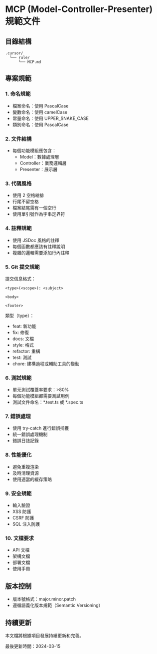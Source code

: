 # MCP (Model-Controller-Presenter) 規範文件

## 目錄結構
```
.cursor/
  └── rule/
      └── MCP.md
```

## 專案規範

### 1. 命名規範
- 檔案命名：使用 PascalCase
- 變數命名：使用 camelCase
- 常量命名：使用 UPPER_SNAKE_CASE
- 類別命名：使用 PascalCase

### 2. 文件結構
- 每個功能模組應包含：
  - Model：數據處理層
  - Controller：業務邏輯層
  - Presenter：展示層

### 3. 代碼風格
- 使用 2 空格縮排
- 行尾不留空格
- 檔案結尾需有一個空行
- 使用單引號作為字串定界符

### 4. 註釋規範
- 使用 JSDoc 風格的註釋
- 每個函數都應該有註釋說明
- 複雜的邏輯需要添加行內註釋

### 5. Git 提交規範
提交信息格式：
```
<type>(<scope>): <subject>

<body>

<footer>
```

類型（type）：
- feat: 新功能
- fix: 修復
- docs: 文檔
- style: 格式
- refactor: 重構
- test: 測試
- chore: 建構過程或輔助工具的變動

### 6. 測試規範
- 單元測試覆蓋率要求：>80%
- 每個功能模組都需要測試用例
- 測試文件命名：*.test.ts 或 *.spec.ts

### 7. 錯誤處理
- 使用 try-catch 進行錯誤捕獲
- 統一錯誤處理機制
- 錯誤日誌記錄

### 8. 性能優化
- 避免重複渲染
- 及時清理資源
- 使用適當的緩存策略

### 9. 安全規範
- 輸入驗證
- XSS 防護
- CSRF 防護
- SQL 注入防護

### 10. 文檔要求
- API 文檔
- 架構文檔
- 部署文檔
- 使用手冊

## 版本控制
- 版本號格式：major.minor.patch
- 遵循語義化版本規範（Semantic Versioning）

## 持續更新
本文檔將根據項目發展持續更新和完善。

最後更新時間：2024-03-15